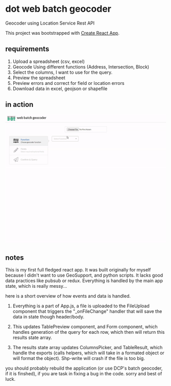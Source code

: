 # dot web batch geocoder

Geocoder using Location Service Rest API

This project was bootstrapped with [Create React App](https://github.com/facebookincubator/create-react-app).

## requirements

1. Upload a spreadsheet (csv, excel)
2. Geocode Using different functions (Address, Intersection, Block) 
3. Select the columns, I want to use for the query.
4. Preview the spreadsheet
5. Preview errors and correct for field or location errors
6. Download data in excel, geojson or shapefile

## in action

![example of dot web batch geocoder](example.gif)

## notes

This is my first full fledged react app. It was built originally for myself because I didn't want to use GeoSupport, and python scripts. It lacks good data practices like pubsub or redux. Everything is handled by the main app state, which is really messy...

here is a short overview of how events and data is handled.

1. Everything is a part of App.js, a file is uploaded to the FileUpload component that triggers the "_onFileChange" handler that will save the data in state though header/body.

2. This updates TablePreview component, and Form component, which handles generation of the query for each row, which then will return this results state array.

3. The results state array updates ColumnsPicker, and TableResult, which handle the exports (calls helpers, which will take in a formated object or will format the object). Shp-write will crash if the file is too big.

you should probably rebuild the application (or use DCP's batch geocoder, if it is finshed), if you are task in fixing a bug in the code. sorry and best of luck.